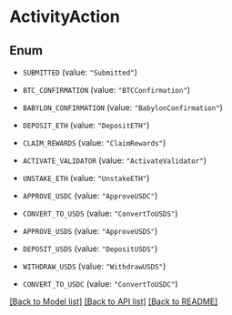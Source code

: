 # ActivityAction

## Enum


* `SUBMITTED` (value: `"Submitted"`)

* `BTC_CONFIRMATION` (value: `"BTCConfirmation"`)

* `BABYLON_CONFIRMATION` (value: `"BabylonConfirmation"`)

* `DEPOSIT_ETH` (value: `"DepositETH"`)

* `CLAIM_REWARDS` (value: `"ClaimRewards"`)

* `ACTIVATE_VALIDATOR` (value: `"ActivateValidator"`)

* `UNSTAKE_ETH` (value: `"UnstakeETH"`)

* `APPROVE_USDC` (value: `"ApproveUSDC"`)

* `CONVERT_TO_USDS` (value: `"ConvertToUSDS"`)

* `APPROVE_USDS` (value: `"ApproveUSDS"`)

* `DEPOSIT_USDS` (value: `"DepositUSDS"`)

* `WITHDRAW_USDS` (value: `"WithdrawUSDS"`)

* `CONVERT_TO_USDC` (value: `"ConvertToUSDC"`)


[[Back to Model list]](../README.md#documentation-for-models) [[Back to API list]](../README.md#documentation-for-api-endpoints) [[Back to README]](../README.md)


